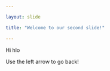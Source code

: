 ```yaml
---

layout: slide

title: "Welcome to our second slide!"

---
```


Hi hlo

Use the left arrow to go back!
